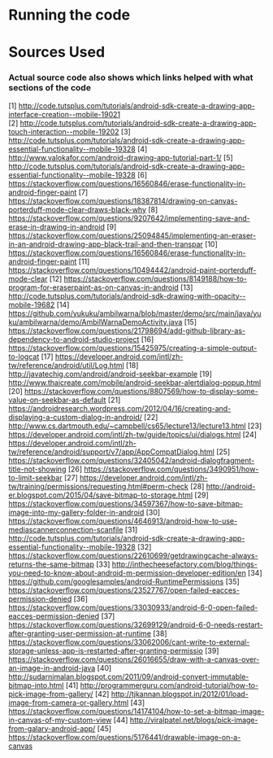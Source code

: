 # Running the code

# Sources Used 

### Actual source code also shows which links helped with what sections of the code

[1] http://code.tutsplus.com/tutorials/android-sdk-create-a-drawing-app-interface-creation--mobile-19021 <br />
[2] http://code.tutsplus.com/tutorials/android-sdk-create-a-drawing-app-touch-interaction--mobile-19202
[3] http://code.tutsplus.com/tutorials/android-sdk-create-a-drawing-app-essential-functionality--mobile-19328
[4] http://www.valokafor.com/android-drawing-app-tutorial-part-1/
[5] http://code.tutsplus.com/tutorials/android-sdk-create-a-drawing-app-essential-functionality--mobile-19328
[6] https://stackoverflow.com/questions/16560846/erase-functionality-in-android-finger-paint
[7] https://stackoverflow.com/questions/18387814/drawing-on-canvas-porterduff-mode-clear-draws-black-why
[8] https://stackoverflow.com/questions/9207642/implementing-save-and-erase-in-drawing-in-android
[9] https://stackoverflow.com/questions/25094845/implementing-an-eraser-in-an-android-drawing-app-black-trail-and-then-transpar
[10] https://stackoverflow.com/questions/16560846/erase-functionality-in-android-finger-paint
[11] https://stackoverflow.com/questions/10494442/android-paint-porterduff-mode-clear
[12] https://stackoverflow.com/questions/8149188/how-to-program-for-eraserpaint-as-on-canvas-in-android
[13] http://code.tutsplus.com/tutorials/android-sdk-drawing-with-opacity--mobile-19682
[14] https://github.com/yukuku/ambilwarna/blob/master/demo/src/main/java/yuku/ambilwarna/demo/AmbilWarnaDemoActivity.java
[15] https://stackoverflow.com/questions/21798694/add-github-library-as-dependency-to-android-studio-project
[16] https://stackoverflow.com/questions/15425975/creating-a-simple-output-to-logcat
[17] https://developer.android.com/intl/zh-tw/reference/android/util/Log.html
[18] http://javatechig.com/android/android-seekbar-example
[19] http://www.thaicreate.com/mobile/android-seekbar-alertdialog-popup.html
[20] https://stackoverflow.com/questions/8807569/how-to-display-some-value-on-seekbar-as-default
[21] https://androidresearch.wordpress.com/2012/04/16/creating-and-displaying-a-custom-dialog-in-android/
[22] http://www.cs.dartmouth.edu/~campbell/cs65/lecture13/lecture13.html
[23] https://developer.android.com/intl/zh-tw/guide/topics/ui/dialogs.html
[24] https://developer.android.com/intl/zh-tw/reference/android/support/v7/app/AppCompatDialog.html
[25] https://stackoverflow.com/questions/32405042/android-dialogfragment-title-not-showing
[26] https://stackoverflow.com/questions/3490951/how-to-limit-seekbar
[27] https://developer.android.com/intl/zh-tw/training/permissions/requesting.html#perm-check
[28] http://android-er.blogspot.com/2015/04/save-bitmap-to-storage.html
[29] https://stackoverflow.com/questions/34597367/how-to-save-bitmap-image-into-my-gallery-folder-in-android
[30] https://stackoverflow.com/questions/4646913/android-how-to-use-mediascannerconnection-scanfile
[31] http://code.tutsplus.com/tutorials/android-sdk-create-a-drawing-app-essential-functionality--mobile-19328
[32] https://stackoverflow.com/questions/22610699/getdrawingcache-always-returns-the-same-bitmap
[33] http://inthecheesefactory.com/blog/things-you-need-to-know-about-android-m-permission-developer-edition/en
[34] https://github.com/googlesamples/android-RuntimePermissions
[35] https://stackoverflow.com/questions/23527767/open-failed-eacces-permission-denied
[36] https://stackoverflow.com/questions/33030933/android-6-0-open-failed-eacces-permission-denied
[37] https://stackoverflow.com/questions/32699129/android-6-0-needs-restart-after-granting-user-permission-at-runtime
[38] https://stackoverflow.com/questions/33062006/cant-write-to-external-storage-unless-app-is-restarted-after-granting-permissio
[39] https://stackoverflow.com/questions/26016655/draw-with-a-canvas-over-an-image-in-android-java
[40] http://sudarnimalan.blogspot.com/2011/09/android-convert-immutable-bitmap-into.html
[41] http://programmerguru.com/android-tutorial/how-to-pick-image-from-gallery/
[42] http://tjkannan.blogspot.in/2012/01/load-image-from-camera-or-gallery.html
[43] https://stackoverflow.com/questions/14174104/how-to-set-a-bitmap-image-in-canvas-of-my-custom-view
[44] http://viralpatel.net/blogs/pick-image-from-galary-android-app/
[45] https://stackoverflow.com/questions/5176441/drawable-image-on-a-canvas
